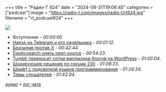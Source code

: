+++
title = "Радио-Т 924"
date = "2024-08-31T19:06:45"
categories = ["podcast"]
image = "https://radio-t.com/images/radio-t/rt924.jpg"
filename = "rt_podcast924"
+++

![](https://radio-t.com/images/radio-t/rt924.jpg)

- Вступление - *00:00:00*.
- [Наезд на Telegram и его начальника](https://www.theverge.com/2024/8/30/24232138/telegram-ceo-pavel-durov-arrest-france-news) - *00:01:12*.
- [Бразилия против X](https://www.nytimes.com/2024/08/30/world/americas/brazil-elon-musk-x-blocked.html?unlocked_article_code=1.G04.O5te.d3h_9ENaaL8x) - *00:42:44*.
- [Elasticsearch опять open source](https://www.elastic.co/blog/elasticsearch-is-open-source-again) - *00:54:23*.
- [Tumblr переносит сотни миллионов блогов на WordPress](https://techcrunch.com/2024/08/28/tumblr-to-move-its-half-a-billion-blogs-to-wordpress/?guccounter=1) - *01:00:04*.
- [Шокирующее решение по секции 230](https://www.thebignewsletter.com/p/judges-rule-big-techs-free-ride-on) - *01:09:23*.
- [Шрифт с подсветкой языков программирования](https://blog.glyphdrawing.club/font-with-built-in-syntax-highlighting/) - *01:24:34*.
- [Темы слушателей](https://radio-t.com/p/2024/08/30/prep-924/) - *01:42:04*.


[аудио](https://cdn.radio-t.com/rt_podcast924.mp3) • [лог чата](https://chat.radio-t.com/logs/radio-t-924.html)
<audio src="https://cdn.radio-t.com/rt_podcast924.mp3" preload="none"></audio>
